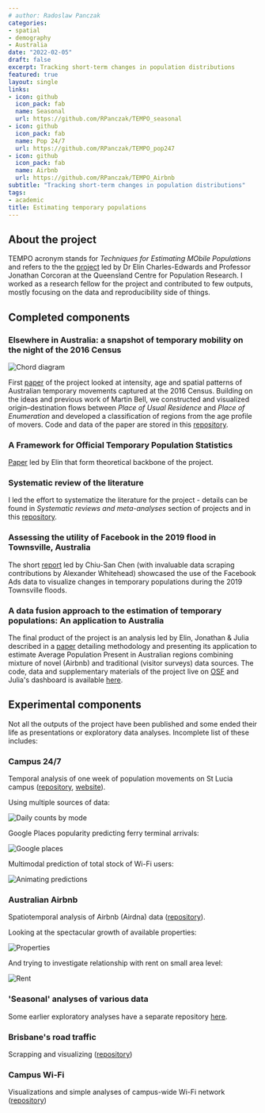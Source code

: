 ```yaml
---
# author: Radoslaw Panczak
categories:
- spatial
- demography
- Australia
date: "2022-02-05"
draft: false
excerpt: Tracking short-term changes in population distributions
featured: true
layout: single
links:
- icon: github
  icon_pack: fab
  name: Seasonal
  url: https://github.com/RPanczak/TEMPO_seasonal
- icon: github
  icon_pack: fab
  name: Pop 24/7
  url: https://github.com/RPanczak/TEMPO_pop247
- icon: github
  icon_pack: fab
  name: Airbnb
  url: https://github.com/RPanczak/TEMPO_Airbnb
subtitle: "Tracking short-term changes in population distributions"
tags:
- academic
title: Estimating temporary populations 
---
```


## About the project 

TEMPO acronym stands for *Techniques for Estimating MObile Populations* and refers to the the [project](https://sees.uq.edu.au/project/estimating-temporary-populations) led by Dr Elin Charles-Edwards and Professor Jonathan Corcoran at the Queensland Centre for Population Research. I worked as a research fellow for the project and contributed to few outputs, mostly focusing on the data and reproducibility side of things.  

## Completed components

### Elsewhere in Australia: a snapshot of temporary mobility on the night of the 2016 Census

![Chord diagram](circos.png)

First [paper](https://doi.org/10.37970/aps.v2i1.22) of the project looked at intensity, age and spatial patterns of Australian temporary movements captured at the 2016 Census. Building on the ideas and previous work of Martin Bell, we constructed and visualized origin–destination flows between *Place of Usual Residence* and *Place of Enumeration* and developed a classification of regions from the age profile of movers. Code and data of the paper are stored in this [repository](https://github.com/RPanczak/TEMPO_census-mobility).

### A Framework for Official Temporary Population Statistics
[Paper](https://doi.org/10.2478/jos-2020-0001) led by Elin that form theoretical backbone of the project.

### Systematic review of the literature

I led the effort to systematize the literature for the project - details can be found in *Systematic reviews and meta-analyses* section of projects and in this [repository](https://github.com/RPanczak/TEMPO_syst-rev).  

### Assessing the utility of Facebook in the 2019 flood in Townsville, Australia

The short [report](https://doi.org/10.37970/aps.v4i2.70) led by Chiu-San Chen (with invaluable data scraping contributions by Alexander Whitehead) showcased the use of the Facebook Ads data to visualize changes in temporary populations during the 2019 Townsville floods. 

### A data fusion approach to the estimation of temporary populations: An application to Australia

The final product of the project is an analysis led by Elin, Jonathan & Julia described in a [paper](https://doi.org/10.1371/journal.pone.0259377) detailing methodology and presenting its application to estimate Average Population Present in Australian regions combining mixture of novel (Airbnb) and traditional (visitor surveys) data sources. The code, data and supplementary materials of the project live on [OSF](https://osf.io/f2nhs/) and Julia's dashboard is available [here](https://qcpr.github.io/tempo/). 

## Experimental components

Not all the outputs of the project have been published and some ended their life as presentations or exploratory data analyses. Incomplete list of these includes: 

### Campus 24/7 

Temporal analysis of one week of population movements on St Lucia campus ([repository](https://github.com/RPanczak/TEMPO_pop247), [website](https://rpanczak.github.io/TEMPO_pop247/)).  

Using multiple sources of data:  

![Daily counts by mode](counts.png)

Google Places popularity predicting ferry terminal arrivals:  

![Google places](google.png)

Multimodal prediction of total stock of Wi-Fi users:  

![Animating predictions](anim.gif)

### Australian Airbnb

Spatiotemporal analysis of Airbnb (Airdna) data ([repository](https://github.com/RPanczak/TEMPO_Airbnb)).  

Looking at the spectacular growth of available properties:  

![Properties](airbnb_properties.gif)

And trying to investigate relationship with rent on small area level:  

![Rent](airbnb_rent.gif)

### 'Seasonal' analyses of various data

Some earlier exploratory analyses have a separate repository [here](https://github.com/RPanczak/TEMPO_seasonal).  

### Brisbane's road traffic

Scrapping and visualizing ([repository](https://github.com/RPanczak/TEMPO_BCC-traffic))

### Campus Wi-Fi 

Visualizations and simple analyses of campus-wide Wi-Fi network ([repository](https://github.com/RPanczak/TEMPO_Wi-Fi))
